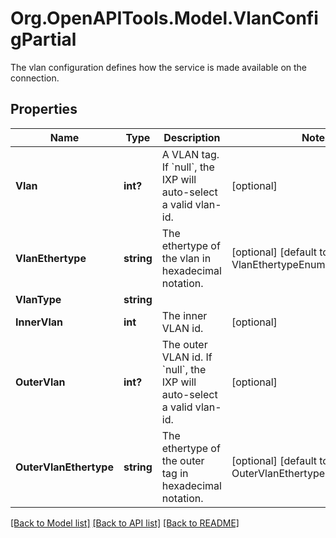 # Org.OpenAPITools.Model.VlanConfigPartial
The vlan configuration defines how the service is made available on the connection.
## Properties

Name | Type | Description | Notes
------------ | ------------- | ------------- | -------------
**Vlan** | **int?** | A VLAN tag. If &#x60;null&#x60;, the IXP will auto-select a valid vlan-id.  | [optional] 
**VlanEthertype** | **string** | The ethertype of the vlan in hexadecimal notation. | [optional] [default to VlanEthertypeEnum._0x8100]
**VlanType** | **string** |  | 
**InnerVlan** | **int** | The inner VLAN id.  | [optional] 
**OuterVlan** | **int?** | The outer VLAN id. If &#x60;null&#x60;, the IXP will auto-select a valid vlan-id.  | [optional] 
**OuterVlanEthertype** | **string** | The ethertype of the outer tag in hexadecimal notation. | [optional] [default to OuterVlanEthertypeEnum._0x8100]

[[Back to Model list]](../README.md#documentation-for-models) [[Back to API list]](../README.md#documentation-for-api-endpoints) [[Back to README]](../README.md)

